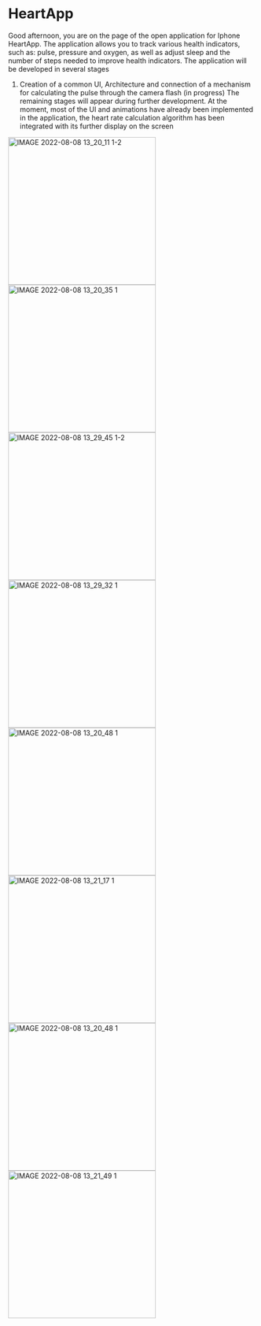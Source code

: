 # HeartApp

Good afternoon, you are on the page of the open application for Iphone HeartApp. The application allows you to track various health indicators, such as: pulse, pressure and oxygen, as well as adjust sleep and the number of steps needed to improve health indicators.
The application will be developed in several stages
1) Creation of a common UI, Architecture and connection of a mechanism for calculating the pulse through the camera flash (in progress)
The remaining stages will appear during further development.
At the moment, most of the UI and animations have already been implemented in the application, the heart rate calculation algorithm has been integrated with its further display on the screen


<img width="300" alt="IMAGE 2022-08-08 13_20_11 1-2" src="https://user-images.githubusercontent.com/99916289/183397663-8a0ac97a-697f-40fc-b2ad-ed342567f972.png">

<img width="300" alt="IMAGE 2022-08-08 13_20_35 1" src="https://user-images.githubusercontent.com/99916289/183397769-a1635f93-9508-45a2-a921-f4c275d49ab6.png">

<img width="300" alt="IMAGE 2022-08-08 13_29_45 1-2" src="https://user-images.githubusercontent.com/99916289/183398581-47030323-8c48-4f49-9dea-e90d4f823a6d.png">

<img width="300" alt="IMAGE 2022-08-08 13_29_32 1" src="https://user-images.githubusercontent.com/99916289/183398600-ba8cb589-3434-4d52-9130-b07c41d0e6ab.png">

<img width="300" alt="IMAGE 2022-08-08 13_20_48 1" src="https://user-images.githubusercontent.com/99916289/183397814-eef366c6-e6ae-45b3-a513-75c83d30d6bd.png">

<img width="300" alt="IMAGE 2022-08-08 13_21_17 1" src="https://user-images.githubusercontent.com/99916289/183397871-d9960dda-1c18-41d0-bbbf-997c7d985a78.png">

<img width="300" alt="IMAGE 2022-08-08 13_20_48 1" src="https://user-images.githubusercontent.com/99916289/183397950-13bf80b2-5aff-42cf-a1a8-25f0c63fba62.png">

<img width="300" alt="IMAGE 2022-08-08 13_21_49 1" src="https://user-images.githubusercontent.com/99916289/183398037-af687cde-c969-495a-8324-98fff530929f.png">

